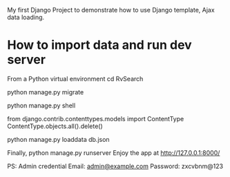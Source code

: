 My first Django Project to demonstrate how to use Django template, Ajax data loading.

# How to import data and run dev server
From a Python virtual environment
cd RvSearch

python manage.py migrate

python manage.py shell

from django.contrib.contenttypes.models import ContentType
ContentType.objects.all().delete()

python manage.py loaddata db.json

Finally, 
python manage.py runserver
Enjoy the app at http://127.0.0.1:8000/

PS: Admin credential
Email: admin@example.com
Password: zxcvbnm@123